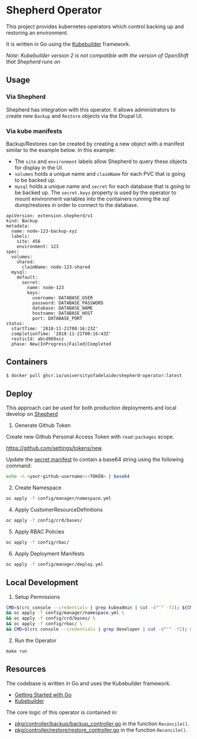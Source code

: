 # Shepherd Operator

This project provides kubernetes operators which control backing up and restoring an environment.

It is written in Go using the [Kubebuilder](https://github.com/kubernetes-sigs/kubebuilder) framework.

_Note: Kubebuilder version 2 is not compatible with the version of OpenShift that Shepherd runs on_

## Usage

### Via Shepherd

Shepherd has integration with this operator. It allows administrators to create new `Backup` and `Restore` objects via the Drupal UI.

### Via kube manifests

Backup/Restores can be created by creating a new object with a manifest similar to the example below. In this example:

* The `site` and `environment` labels allow Shepherd to query these objects for display in the UI.
* `volumes` holds a unique name and `claimName` for each PVC that is going to be backed up.
* `mysql` holds a unique name and `secret` for each database that is going to be backed up. The `secret.keys` property is used by the operator to mount environment variables into the containers running the sql dump/restores in order to connect to the database.

```
apiVersion: extension.shepherd/v1
kind: Backup
metadata:
  name: node-123-backup-xyz
  labels:
    site: 456
    environment: 123
spec:
  volumes:
    shared:
      claimName: node-123-shared
  mysql:
    default:
      secret:
        name: node-123
        keys:
          username: DATABASE_USER
          password: DATABASE_PASSWORD
          database: DATABASE_NAME
          hostname: DATABASE_HOST
          port: DATABASE_PORT
status:
  startTime: '2018-11-21T00:16:23Z'
  completionTime: '2018-11-21T00:16:43Z'
  resticId: abcd969xcz
  phase: New|InProgress|Failed|Completed
```

## Containers

```bash
$ docker pull ghcr.io/universityofadelaide/shepherd-operator:latest
```

## Deploy

This approach can be used for both production deployments and local develop on [Shepherd](https://github.com/universityofadelaide/shepherd)

1. Generate Github Token

Create new Github Personal Access Token with `read:packages` scope.

https://github.com/settings/tokens/new

Update the [secret manifest](config/manager/secret.yml) to contain a base64 string using the following command:

```bash
echo -n <your-github-username>:<TOKEN> | base64
```

2. Create Namespace

```bash
oc apply -f config/manager/namespace.yml
```

4. Apply CustomerResourceDefinitions

```bash
oc apply -f config/crd/bases/

```

5. Apply RBAC Policies

```bash
oc apply -f config/rbac/
```

6. Apply Deployment Manifests

```bash
oc apply -f config/manager/deploy.yml
```

## Local Development

1. Setup Permissions

```bash
CMD=$(crc console --credentials | grep kubeadmin | cut -d"'" -f2); ${CMD} \
&& oc apply -f config/manager/namespace.yml \
&& oc apply -f config/crd/bases/ \
&& oc apply -f config/rbac/ \
&& CMD=$(crc console --credentials | grep developer | cut -d"'" -f2); ${CMD}
```

2. Run the Operator

```
make run
```

## Resources

The codebase is written in Go and uses the Kubebuilder framework.

* [Getting Started with Go](https://github.com/alco/gostart)
* [Kubebuilder](https://github.com/kubernetes-sigs/kubebuilder)

The core logic of this operator is contained in:
- [pkg/controller/backup/backup_controller.go](pkg/controller/backup/backup_controller.go) in the function `Reconcile()`.
- [pkg/controller/restore/restore_controller.go](pkg/controller/backup/restore_controller.go) in the function `Reconcile()`.
